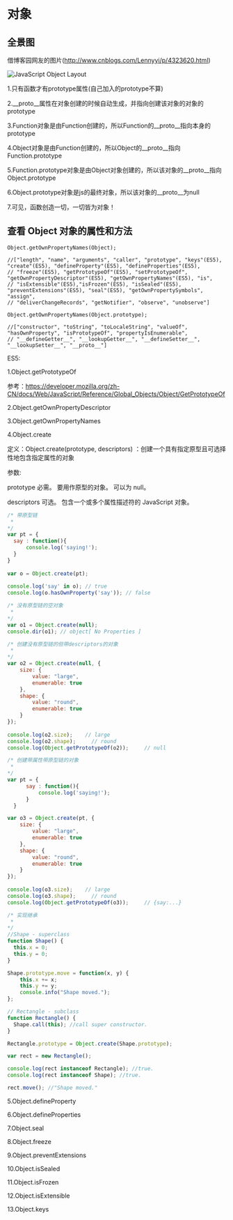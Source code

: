 # 对象

## 全景图

借博客园网友的图片(http://www.cnblogs.com/Lennyyi/p/4323620.html)

![JavaScript Object Layout](http://images.cnitblog.com/blog2015/727989/201503/091431518391794.jpg)

1.只有函数才有prototype属性(自己加入的prototype不算)

2.__proto__属性在对象创建的时候自动生成，并指向创建该对象的对象的prototype

3.Function对象是由Function创建的，所以Function的__proto__指向本身的prototype

4.Object对象是由Function创建的，所以Object的__proto__指向Function.prototype

5.Function.prototype对象是由Object对象创建的，所以该对象的__proto__指向Object.prototype

6.Object.prototype对象是js的最终对象，所以该对象的__proto__为null

7.可见，函数创造一切，一切皆为对象！

## 查看 Object 对象的属性和方法

```
Object.getOwnPropertyNames(Object);

//["length", "name", "arguments", "caller", "prototype", "keys"(ES5), "create"(ES5), "defineProperty"(ES5), "defineProperties"(ES5), 
// "freeze"(ES5), "getPrototypeOf"(ES5), "setPrototypeOf", "getOwnPropertyDescriptor"(ES5), "getOwnPropertyNames"(ES5), "is",
// "isExtensible"(ES5),"isFrozen"(ES5), "isSealed"(ES5), "preventExtensions"(ES5), "seal"(ES5), "getOwnPropertySymbols", "assign", 
// "deliverChangeRecords", "getNotifier", "observe", "unobserve"]

Object.getOwnPropertyNames(Object.prototype);

//["constructor", "toString", "toLocaleString", "valueOf", "hasOwnProperty", "isPrototypeOf", "propertyIsEnumerable", 
// "__defineGetter__", "__lookupGetter__", "__defineSetter__", "__lookupSetter__", "__proto__"]

```

ES5:

  1.Object.getPrototypeOf
  
  参考：https://developer.mozilla.org/zh-CN/docs/Web/JavaScript/Reference/Global_Objects/Object/GetPrototypeOf
  
  2.Object.getOwnPropertyDescriptor
  
  3.Object.getOwnPropertyNames
  
  4.Object.create
  
  定义：Object.create(prototype, descriptors) ：创建一个具有指定原型且可选择性地包含指定属性的对象

  参数:
  
  prototype 必需。  要用作原型的对象。 可以为 null。
  
  descriptors 可选。 包含一个或多个属性描述符的 JavaScript 对象。
  
  ```javascript
  /* 带原型链
   *
  */
  var pt = {
    say : function(){
        console.log('saying!');    
    }
  }
    
  var o = Object.create(pt);
    
  console.log('say' in o); // true
  console.log(o.hasOwnProperty('say')); // false
  
  /* 没有原型链的空对象
   *
  */
  var o1 = Object.create(null);
  console.dir(o1); // object[ No Properties ]
  
  /* 创建没有原型链的但带descriptors的对象
   *
  */
  var o2 = Object.create(null, {
      size: {
          value: "large",
          enumerable: true
      },
      shape: {
          value: "round",
          enumerable: true
      }    
  });
    
  console.log(o2.size);    // large
  console.log(o2.shape);     // round
  console.log(Object.getPrototypeOf(o2));     // null
  
  /* 创建带属性带原型链的对象
   *
  */
  var pt = {
        say : function(){
            console.log('saying!');    
        }
    }

  var o3 = Object.create(pt, {
      size: {
          value: "large",
          enumerable: true
      },
      shape: {
          value: "round",
          enumerable: true
      }    
  });
    
  console.log(o3.size);    // large
  console.log(o3.shape);     // round
  console.log(Object.getPrototypeOf(o3));     // {say:...}
  
  /* 实现继承
   *
  */
  //Shape - superclass
  function Shape() {
    this.x = 0;
    this.y = 0;
  }

  Shape.prototype.move = function(x, y) {
      this.x += x;
      this.y += y;
      console.info("Shape moved.");
  };

  // Rectangle - subclass
  function Rectangle() {
    Shape.call(this); //call super constructor.
  }

  Rectangle.prototype = Object.create(Shape.prototype);

  var rect = new Rectangle();

  console.log(rect instanceof Rectangle); //true.
  console.log(rect instanceof Shape); //true.

  rect.move(); //"Shape moved."
  ```
  
  5.Object.defineProperty
  
  6.Object.defineProperties
  
  7.Object.seal
  
  8.Object.freeze
  
  9.Object.preventExtensions
  
  10.Object.isSealed
  
  11.Object.isFrozen
  
  12.Object.isExtensible
  
  13.Object.keys
